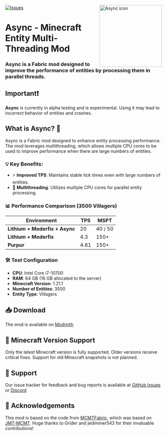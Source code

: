 [![Issues](https://img.shields.io/github/issues/AxalotLDev/Async?style=for-the-badge)](https://github.com/AxalotLDev/Async/issues)
<img width="200" src="https://github.com/AxalotLDev/Async/raw/ver/1.21.1/src/main/resources/assets/async/icon.png" alt="Async icon" align="right">
<div align="left">
<h1>Async - Minecraft Entity Multi-Threading Mod</h1>
<h3>Async is a Fabric mod designed to improve the performance of entities by processing them in parallel threads.</h3>
</div>

## Important❗

**Async** is currently in alpha testing and is experimental. Using it may lead to incorrect behavior of entities and crashes.

## What is Async? 🤔

Async is a Fabric mod designed to enhance entity processing performance. The mod leverages multithreading, which allows multiple CPU cores to be used to improve performance when there are large numbers of entities.

### 💡 Key Benefits:

- ⚡ **Improved TPS**: Maintains stable tick times even with large numbers of entities.
- 🚀 **Multithreading**: Utilizes multiple CPU cores for parallel entity processing.

### 📊 Performance Comparison (3500 Villagers)

| Environment              | TPS   | MSPT             |
|--------------------------|-------|------------------|
| **Lithium + Moderfix + Async** | 20    | 40 / 50          |
| **Lithium + Moderfix**        | 4.3   | 150+             |
| **Purpur**                 | 4.61  | 150+             |

### 🛠️ Test Configuration

- **CPU**: Intel Core i7-10700
- **RAM**: 64 GB (16 GB allocated to the server)
- **Minecraft Version**: 1.21.1
- **Number of Entities**: 3500
- **Entity Type**: Villagers

## 📥 Download

The mod is available on [Modrinth](https://modrinth.com/mod/async)

## 🔄 Minecraft Version Support

Only the latest Minecraft version is fully supported. Older versions receive critical fixes. Support for old Minecraft snapshots is not planned.

## 📮 Support

Our issue tracker for feedback and bug reports is available at [GitHub Issues](https://github.com/AxalotLDev/Async/issues) or [Discord](https://discord.com/invite/scvCQ2qKS3)

## 🙌 Acknowledgements

This mod is based on the code from [MCMTFabric](https://modrinth.com/mod/mcmtfabric), which was based on [JMT-MCMT](https://github.com/jediminer543/JMT-MCMT). Huge thanks to Grider and jediminer543 for their invaluable contributions!
